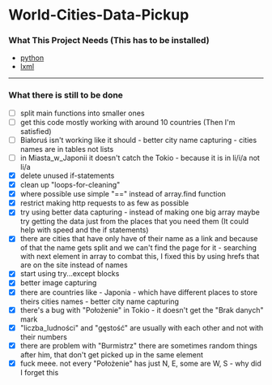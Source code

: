 # World-Cities-Data-Pickup

### What This Project Needs (This has to be installed)
* [python](https://www.python.org/)
* [lxml](https://lxml.de/)

---

### What there is still to be done
- [ ] split main functions into smaller ones
- [ ] get this code mostly working with around 10 countries (Then I'm satisfied)
- [ ] Białoruś isn't working like it should - better city name capturing - cities names are in tables not lists
- [ ] in Miasta_w_Japonii it doesn't catch the Tokio - because it is in li/i/a not li/a
- [x] delete unused if-statements
- [x] clean up "loops-for-cleaning"
- [x] where possible use simple "==" instead of array.find function
- [x] restrict making http requests to as few as possible
- [x] try using better data capturing - instead of making one big array maybe try getting the data just from the places that you need them (It could help with speed and the if statements)
- [x] there are cities that have only have of their name as a link and because of that the name gets split and we can't find the page for it - searching with next element in array to combat this, I fixed this by using hrefs that are on the site instead of names
- [x] start using try...except blocks
- [x] better image capturing
- [x] there are countries like - Japonia - which have different places to store theirs cities names - better city name capturing
- [x] there's a bug with "Położenie" in Tokio - it doesn't get the "Brak danych" mark
- [x] "liczba_ludności" and "gęstość" are usually with each other and not with their numbers
- [x] there are problem with "Burmistrz" there are sometimes random things after him, that don't get picked up in the same element
- [x] fuck meee. not every "Położenie" has just N, E, some are W, S - why did I forget this